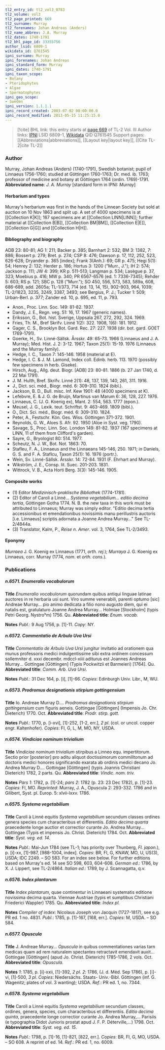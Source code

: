 ```yaml
---
tl2_entry_id: tl2_vol3_0783
tl2_volume: vol3
tl2_page_printed: 669
tl2_surname: Murray
tl2_forenames: Johan Andreas (Anders)
tl2_name_abbrev: J.A. Murray
tl2_dates: 1740-1791
tl2_bhl_page_id: 33355756
author_lsid: 6809-1
wikidata_id: Q761545
ipni_surname: Murray
ipni_forenames: Johan Andreas
ipni_standard_form: Murray
ipni_dates: 1740-1791
ipni_taxon_scope: 
- Botany
- Pteridophytes
- Algae
- Spermatophytes
ipni_geo_scope: 
- Sweden
ipni_version: 1.1.1.1
ipni_record_created: 2003-07-02 00:00:00.0
ipni_record_modified: 2013-05-15 11:25:15.0
---
```


> [!cite] BHL link: this entry starts at [page 669](https://www.biodiversitylibrary.org/page/33355756) of TL-2 Vol. III
> Author links: [IPNI](https://www.ipni.org/a/6809-1) LSID 6809-1, [Wikidata](https://www.wikidata.org/wiki/Q761545) QID Q761545
> Support pages: [[Abbreviations|abbreviations]], [[Layout key|layout key]], [[Cite TL-2|cite TL-2]]

### Author

Murray, Johan Andreas (Anders) (1740-1791), Swedish botanist; pupil of Linnaeus 1756-1760; studied at Göttingen 1760-1763; Dr. med. ib. 1763; professor of medicine and botany at Göttingen 1764 (ordin. 1769)-1791. 
**Abbreviated name**: *J. A. Murray* \[standard form in IPNI: *Murray*\]

#### Herbarium and types

Murray's herbarium was first in the hands of the Linnean Society but sold at auction on 10 Nov 1863 and split up. A set of 4000 specimens is at [[Collection K|K]]; 167 specimens are at [[Collection LINN|LINN]]; further material at [[Collection B|B]], [[Collection BM|BM]], [[Collection E|E]], [[Collection G|G]] and [[Collection H|H]].

#### Bibliography and biography

ADB 23: 80-81; AG 1: 211; Backer p. 385; Barnhart 2: 532; BM 3: 1382, 7: 886; Bossert p. 279; Bret. p. 274; CSP 8: 476; Dawson p. 17, 112, 252, 523, 626-628; Dryander p. 365 \[index\]; Frank 3(Anh.): 69; GR p. 475; Hegi 5(1): 54; Henrey 2: 132; Herder p. 186; Hortus 3: 1200 ("Murr., J."); IH 2: 574; Jackson p. 111; JW 4: 399; KR p. 511-513; Langman p. 534; Lasègue p. 37, 323; Moebius p. 416; MW p. 340; PR 6567-6576 (ed. 1: 7336-7345); Rehder 5: 603; RS p. 121; SBC p. 128 ("Murr."); SO 450, 556, 573, 583, 589a, 608, 686-689, add. 2605a; TL-1/373, 714 (ed. 13, 14, 15), 902-903, 964, 1039; TL-2/1823, 3235, 3249, 3387, 3493; see Bergius, P. J.; Tucker 1: 509; Urban-Berl. p. 377; Zander ed. 10, p. 695, ed. 11, p. 793.
- Anon., Proc. Linn. Soc. 149: 81-82. 1937.
- Dandy, J. E., Regn. veg. 51: 16, 17. 1967 (generic names).
- Eriksson, G., Bot. hist. Sverige, Uppsala 267, 272, 292, 324. 1969.
- Fries, Th. M., Bref Skrifv. Linné 1(2): 322. 1908, 1(6): 181. 1912.
- Gager, C. S., Brooklyn Bot. Gard. Rec. 27: 227. 1938 (dir. bot. gard. GOET 1769-1791).
- Goerke, H., Sv. Linné-Sällsk. Årsskr. 49: 65-73. 1966 (Linnaeus and J. A. Murray); Med. Hist. J. 2: 3-12. 1967; Taxon 25(1): 15-19. 1976 (Linnaeus and the Murray family).
- Hedge, I. C., Taxon 7: 145-146. 1958 (material at E).
- Hedge, I. C. & J. M. Lamond, Index coll. Edinb. herb. 113. 1970 (possibly few specimens in herb. Giseke).
- Hirsch, Aug., Allg. deut. Biogr. \[ADB\] 23: 80-81. 1886 (b. 27 Jan 1740, d. 22 Mai 1791).
- J. M. Hulth, Bref. Skrifv. Linné 2(1): 48, 137, 139, 140, 261, 311. 1916.
- J., Dict. sci. méd., Biogr. méd. 6: 309-310. 1824 (bibl.).
- Jackson, B. D., Bull. misc. Inf. Kew 1901: 48 (4000 specimens at K).
- Lefebvre, E. & J. G. de Bruijn, Martinus van Marum 6: 36, 128, 227. 1976.
- Linnaeus, C. (J. G. Koenig ex), Mant. 2: 554, 563. 1777 (epon.).
- Meusel, J. G., Lexik. teut. Schriftst. 9: 463-469. 1809 (bibl.).
- O., Dict. Sci. méd., Biogr. méd. 6: 309-310. 1824.
- Peter, A., Festschr. Kön. Ges. Wiss. Göttingen 371-372. 1901.
- Reynolds, G. W., Aloes S. Afr. 92. 1950 (Aloe in Syst. veg. 1790).
- Savage, S., Proc. Linn. Soc. London 149: 81-82. 1937 (167 specimens at LINN, 11 of them from Clifford's garden).
- Sayre, G., Bryologist 80: 514. 1977.
- Scheutz, N. J. W., Bot. Not. 1863: 70.
- Stafleu, F. A., Linnaeus and the Linnaeans 145-146, 250. 1971; *in* Daniels, G. S. and F. A. Staflcu, Taxon 25(1): 16. 1976 (portr.).
- Wein, Sv. Linné-Sällsk. Årsskr. 14: 72-84. 1931 (F. Ehrhart and Murray).
- Wikström, J. E., Consp. lit. Suec. 201-203. 1831.
- Wittrock, V. B., Acta Horti Berg. 3(3): 145-146. 1905.

#### Composite works

- (1) Editor *Medizinisch-praklische Bibliothek* (1774-1781).
- (2) Editor of Caroli a Linné... *Systema vegetabilium... editio decima tertia*, Göttingen Gotha 1774. N. B. the new taxa in this work must be attributed to Linnaeus; Murray was simply editor. "Editio decima tertia accessionibus et emendationibus novissimis manu perillustris auctoris \[i.e. Linnaeus\] scriptis adornata a Joanne Andrea Murray..." See TL-2/4844a.
- (3) Translator, Kalm, P., *Reise n. Amer*. vol. 3, 1764, See TL-2/3493.

#### Eponymy

*Murraea* J. G. Koenig ex Linnaeus (1771, *orth. rej.*); *Murraya* J. G. Koenig ex Linnaeus, corr. Murray (1774, *nom*. et *orth. cons.*).

### Publications

##### n.6571. Enumeralio vocabulorum

**Title**
*Enumeralio vocabulorum* quorundam quibus antiqui linguae latinae auctores in re herbaria usi sunt. Viro summe venerabili, parenti optumo \[sic\] Andreae Murray... pio animo dedicata a filio nono augusto diem, qui ei natalis est, gratulaturo Joanne Andrea Murray... Holmiae \[Stockholm\] (typis Petri Georg. Nystro°m) 1756. Qu.
**Abbreviated title**: *Enum. vocab.*

**Notes**
*Publ*.: 9 Aug 1756, p. \[1\]-11. *Copy*: NY.

##### n.6572. Commentatio de Arbulo Uva Ursi

**Title**
*Commentatio de Arbulo Uva Ursi* jungitur invitatio ad orationem qua munus professoris medici indulgentissime sibi extra ordinem concessum sollemniter d. xxxi decembr. mdccl-xiiii aditurus est Joannes Andreas Murray... Gottingae \[Göttingen\] (Typis Pockwitzii et Barmeieri) \[1764\]. Qu.
**Abbreviated title**: *Comm. Arb. Uva Ursi*.

**Notes**
*Publ*.: 31 Dec 164, p. \[i\], \[1\]-66. *Copies*: Edinburgh Univ. Libr., M, WU.

##### n.6573. Prodromus designationis stirpium gottingensium

**Title**
Io. Andreae Murray D.... *Prodromus designationis stirpium gottingensium* cum figuris aeneis. Gottingae \[Göttingen\] (Impensis Jo. Chr. Dieterich) 1770. Oct.
**Abbreviated title**: *Prodr. stirp. gott.*

**Notes**
*Publ*.: 1770, p. \[i-xvi\], \[1\]-252, \[1-2, err.\], *2 pl*. (col. or uncol. copper engr. Kaltenhofer).
*Copies*: FI, G, L, M, MO, NY, USDA.

##### n.6574. Vindiciae nominum trivialium

**Title**
*Vindiciae nominum trivialium* stirpibus a Linneo equ. impertitorum. Sectio prior \[posterior\] pro aditu aliquot doctissimorum commilitonum ad doctoris medici honores significando exarata ab ordinis medici decano Jo. Andrea Murray D.... Gottingae \[Göttingen\] (typis Joannis Christiani Dieterich) 1782, 2 parts. Qu.
**Abbreviated title**: *Vindic. nom. triv.*

**Notes**
*Pars 1*: 1782, p. \[1\]-24; *pars 2*: 1782 (p. 23: 23 Dec 1782), p. \[1\]-23. *Copies*: FI, MO.
*Reprinted*: Murray, J. A., Opuscula 2: 293-332. 1786 and in Gilibert, Syst. pl. Europ. 5: xlvii-lxxv. 1786.

##### n.6575. Systema vegetabilium

**Title**
Caroli à Linné equitis *Systema vegetabilium* secundum classes ordines genera species cum characteribus et differentiis. *Editio decima quarta* praecedente longe auctior et correctior curante Jo. Andrea Murray... Gottingae (Typis et impensis Jo. Christ. Dieterich) 1784. Oct.
**Abbreviated title**: *Syst. veg. ed. 14*.

**Notes**
*Publ*.: Mai-Jun 1784 (see TL-1; has priority over Thunberg, *Fl. japon.*), p. \[i\]-xx, \[1\]-987, \[988-1004, index\]. *Copies*: BR, FI, G, KNAW, MO, U, US(3), USDA; IDC 2249. – SO 583. For an index see below. For further editions based on Murray's ed. 14 see SO 598, 603, 604-608.
*German ed*.: 1786, by X. J. Lippert, see TL-2/4864.
*Italian ed*.: 1789, by J. Scannagatta, q.v.

##### n.6576. Index plantarum

**Title**
*Index plantarum*, quae continentur in Linnaeani systematis editione novissima decima quarta. Viennae Austriae (typis et sumptibus Christiani Friederici Wappler) 1785. Qu.
**Abbreviated title**: *Index pl.*

**Notes**
*Compiler of index*: Nicolaus Joseph von Jacquin (1727-1817), see e.g. PR ed. 1 no. 4831.
*Publ*.: 1785, p. \[1\]-167, \[168, err.\]. *Copies*: M, USDA. – SO 584.

##### n.6577. Opuscula

**Title**
J. Andreae Murray... *Opuscula* in quibus commentationes varias tarn medicas quam ad rem naturalem spectantes retractavit emendavit auxit... Gottingae \[Göttingen\] (apud Jo. Christ. Dieterich) 1785-1786, 2 vols. Oct.
**Abbreviated title**: *Opuscula*.

**Notes**
*1*: 1785, p. \[i\]-xxii, \[1\]-392, *2 pl*.
*2*: 1786, (J. d. Méd. Sep 1786), p. \[i\]-vi, \[1\]-500, *3 pl*.
*Copies*: Niedersächs. Staats- Univ.-Bibl. Göttingen (inf. G. Wagenitz; plates of vol. 3 wanting); USDA.
*Ref*.: PR ed. 1, no. 7344.

##### n.6578. Systema vegetabilium

**Title**
Caroli a Linné equitis *Systema vegetabilium* secundum classes, ordines, genera, species, cum characteribus et differentiis. *Editio decima quinta*, praecedente longe correctior curante Jo. Andrea Murray,... Parisiis (e typographia Didot Junioris prostat apud J. F. P. Déterville,...) 1798. Oct.
**Abbreviated title**: *Syst. veg. ed. 15*.

**Notes**
*Publ*.: 1798, p. \[1\]-16, \[1\]-821, \[822, err.\]. *Copies*: BR, FI, G, MO, USDA. – SO 608. A reprint of ed. 14.
*Ref*.: PR ed. 1, no. 6009.

